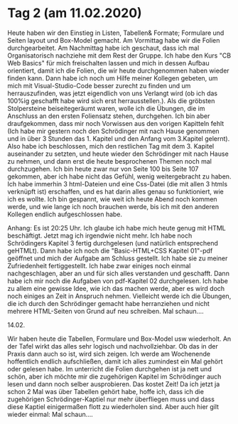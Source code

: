 # Tag 2 (am 11.02.2020)
Heute haben wir den Einstieg in Listen, Tabellen& Formate;
Formulare und Seiten layout und Box-Model gemacht.
Am Vormittag habe wir die Folien durchgearbeitet.
Am Nachmittag habe ich geschaut, dass ich mal Organisatorisch nachziehe
mit dem Rest der Gruppe. Ich habe den Kurs "CB Web Basics" für mich
freischalten lassen und mich in dessen Aufbau orientiert, damit ich die
Folien, die wir heute durchgenommen haben wieder finden kann.
Dann habe ich noch um Hilfe meiner Kollegen gebeten, um mich mit 
Visual-Studio-Code besser zurecht zu finden und um herrauszufinden,
was jetzt eigendlich von uns Verlangt wird (ob ich das 100%ig 
geschafft habe wird sich erst herrausstellen.).
Als die gröbsten Stolpersteine beiseitegeräumt waren, wolle ich die
Übungen, die im Anschluss an den ersten Foliensatz stehen, durchgehen.
Ich bin aber draufgekommen, dass mir noch Vorwissen aus den vorigen 
Kapitteln fehlt (Ich habe mir gestern noch den Schrödinger mit nach
Hause genommen und in über 3 Stunden das 1. Kapitel und den Anfang vom
3.Kapitel gelernt). 
Also habe ich beschlossen, mich den restlichen Tag mit dem 3. Kapitel
auseinander zu setzten, und heute wieder den Schrödinger mit nach 
Hause zu nehmen, und dann erst die heute besprochenen Themen noch mal 
durchzugehen. 
Ich bin heute zwar nur von Seite 100 bis Seite 107 gekommen, aber ich 
habe nicht das Gefühl, wenig weitergebracht zu haben. Ich habe immerhin
3 html-Dateien und eine Css-Datei (die mit allen 3 htmls verknüpft ist)
erschaffen, und es hat darin alles genau so funktioniert, wie ich es 
wollte. Ich bin gespannt, wie weit ich heute Abend noch kommen werde, und 
wie lange ich noch brauchen werde, bis ich mit den anderen Kollegen 
endlich aufgeschlossen habe. 

Anhang: Es ist 20:25 Uhr. Ich glaube ich habe mich heute genug mit HTML
beschäftigt. Jetzt mag ich irgendwie nicht mehr. Ich habe noch 
Schrödingers Kapitel 3 fertig durchgelesen (und natürlich entsprechend 
geHTMLt). Dann habe ich noch die "Basic-HTML+CSS Kapitel 01"-pdf 
geöffnet und mich der Aufgabe am Schluss gestellt. Ich habe sie zu meiner
Zufriedenheit fertiggestellt. Ich habe zwar einiges noch einmal 
nachgeschlagen, aber an und für sich alles verstanden und geschafft. 
Dann habe ich mir noch die Aufgaben von pdf-Kapitel 02 durchgelesen. Ich 
habe zu allem eine gewisse Idee, wie ich das machen werde, aber es wird 
doch noch einiges an Zeit in Anspruch nehmen. Vielleicht werde ich die
Übungen, die ich durch den Schrödinger gemacht habe herranziehen und 
nicht mehrere HTML-Seiten von Grund auf neu schreiben. Mal schaun....




14.02.

Wir haben heute die Tabellen, Formulare und Box-Model usw wiederholt.
An der Tafel wirkt das alles sehr logisch und nachvollziehbar. Ob das 
in der Praxis dann auch so ist, wird sich zeigen. Ich werde am Wochenende
hoffentlich endlich aufschließen, damit ich alles zumindest ein Mal gehört 
oder gelesen habe. 
Im unterricht die Folien durchgehen ist ja nett und schön, aber ich möchte
mir die zugehörigen Kapitel im Schrödinger auch lesen und dann noch selber
ausprobieren. Das kostet Zeit!
Da ich jetzt ja schon 2 Mal was über Tabellen gehört habe, hoffe ich, dass
ich die zugehörigen Schrödinger-Kaptiel nur mehr überfliegen muss und dass
diese Kaptiel einigermaßen flott zu wiederholen sind. Aber auch hier gilt
wieder einmal: Mal schaun....
